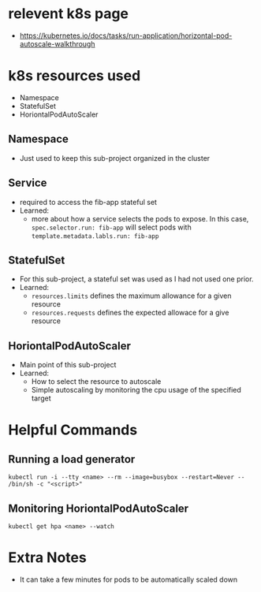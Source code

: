 
# relevent k8s page
- https://kubernetes.io/docs/tasks/run-application/horizontal-pod-autoscale-walkthrough

# k8s resources used
- Namespace
- StatefulSet
- HoriontalPodAutoScaler

## Namespace
- Just used to keep this sub-project organized in the cluster

## Service
- required to access the fib-app stateful set
- Learned:
    - more about how a service selects the pods to expose. In this case, `spec.selector.run: fib-app` 
      will select pods with `template.metadata.labls.run: fib-app`

## StatefulSet
- For this sub-project, a stateful set was used as I had not used one prior.
- Learned:
    - `resources.limits` defines the maximum allowance for a given resource
    - `resources.requests` defines the expected allowace for a give resource


## HoriontalPodAutoScaler
- Main point of this sub-project
- Learned:
    - How to select the resource to autoscale 
    - Simple autoscaling by monitoring the cpu usage of the specified target

# Helpful Commands

## Running a load generator
`kubectl run -i --tty <name> --rm --image=busybox --restart=Never -- /bin/sh -c "<script>"`

## Monitoring HoriontalPodAutoScaler
`kubectl get hpa <name> --watch`


# Extra Notes
- It can take a few minutes for pods to be automatically scaled down
